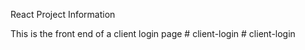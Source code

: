 React Project Information

This is the front end of a client login page
#   c l i e n t - l o g i n  
 #   c l i e n t - l o g i n  
 
